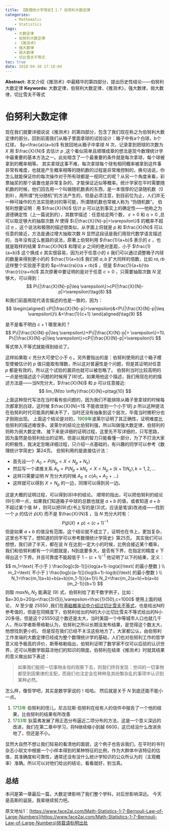 ```yaml
---
title: 【数理统计学简史】1.7 伯努利大数定律
categories:
    - Mathematic
    - Statistics
tags:
    - 大数定律
    - 伯努利大数定律
    - 《推测术》
    - 强大数律
    - 弱大数律
    - 切比雪夫不等式
toc: true
date: 2018-04-30 17:16:04
---
```


**Abstract:** 本文介绍《推测术》中最精华的第四部分，提出历史性结论——伯努利大数定律
**Keywords:** 大数定律，伯努利大数定律，《推测术》，强大数律，弱大数律，切比雪夫不等式

<!--more-->
# 伯努利大数定律
现在我们就要详细说说《推测术》的第四部分，包含了我们现在称之为伯努利大数定律的部分。回到前面我们从箱子里面拿球的试验设计：箱子中有a个白球，b个红球， $p=\frac{a}{a+b}$ 有放回地从箱子中拿球 $N$ 次，记录拿到把球的次数为 $X$ 用 $\frac{X}{N}$ 去估计 $p$ ,这个看似简单且顺理成章的想法是现今数理统计学中最重要的基本方法之一。此处暗含了一个最重要的条件就是每次拿球，每个球被拿到的概率相等。
其实拿球这事不难，每次拿球每个球有相同概率被拿到这件事非常有难度，也就是产生概率相等的随机数的过程是非常难控制的，换句话说，你怎么就能保证你的每次操作对于所有球都是一视同仁的呢？从另一个角度来看，彩票抽奖的那个装置也是非常复杂的，才能保证近似等概率。统计学家在平时需要随机数的时候，他们回去用一个叫做随机数表的东西，是一本很厚的记录随机数（0到9），用所谓“充分随机”的方法产生的，但是必须注意，到目前位为止，人们并无一种可操作的方法实现绝对的等可能，所谓随机数也常被人称为 “伪随机数”。
伯努利想要证明：用 $\frac{X}{N}$ 估计 $p$ 可以达到事实上的确定性——他称之为道德确定性（上一篇说到的），其数学描述：任意给定两个数， $\varepsilon>0$ 和 $\eta>0$ ,总可以取足够大的抽取次数 $N$ 使得 $\{|\frac{X}{N}-p|>\varepsilon\}$ 的概率不超过 $\eta$ ，这个说法和极限的描述很类似，从字面上将就是 $p$ 和 $\frac{X}{N}$ 可以任意的接近，方法是通过增大抽取次数 $N$
显然这段话是我们用现代数学语言描述的，当年没有这么套路的说法，原著上伯努利用 $\frac{1}{a+b}$ 表示的 $\varepsilon$ ，也就是取样的结果 $\frac{X}{N}$ 和理论 $p$ 之间的绝对差距，小于 $\frac{1}{a+b}$ 这个换成  $\varepsilon$ 其实很容易，因为对于任意小的 $\varepsilon$ 我们可以通过调整箱子内球的数量来得到更小的的 $\frac{1}{a+b}$ 我们把 $a,b$ 扩大同样的倍数，比如 $ra,rb$ 这样整个实验是不变的 $p=\frac{ra}{ra + rb}$ ，但是 $\frac{1}{a+b}\to \frac{r}{ra+rb}$ 其次原著中要证明的是对于任意 $c>0$ ，只需要抽取次数 $N$ 足够大，可以得到：
$$
P\{|\frac{X}{N}-p|\leq \varepsilon\}>cP(|\frac{X}{N}-p|>\varepsilon)\tag{8}
$$
和我们前面用现代语言描述的也是一致的，因为：
$$
\begin{aligned}
cP(|\frac{X}{N}-p|>\varepsilon)&<P\{|\frac{X}{N}-p|\leq \varepsilon\}\\
&<\frac{1}{c+1}
\end{aligned}\tag{9}
$$

是不是看不明白 $c+1$ 哪里来的？
$$
P\{|\frac{X}{N}-p|\leq \varepsilon\}+P\{|\frac{X}{N}-p|> \varepsilon\}=1\\
P\{|\frac{X}{N}-p|\leq \varepsilon\}>cP(|\frac{X}{N}-p|>\varepsilon)\\
$$
等式带入不等式就能得到结论了。

这样如果取 $c$ 充分大可使它小于 $\eta$ 。另外要指出的是：伯努利使用的这个箱子模型使被估计的 $p$ 值只能取有理数，所以这对普遍性是个问题，但是其证明对任意 $p$ 都是有效的，所以这个试验的漏洞也就可以被忽略了。
伯努利当时比较高明的一点是他描述这个问题的时候用了(8)式，如果用他这个描述，我们用现在的的描述方法是——当N充分大，$\frac{X}{N}$ 和 $p$ 可以任意接近:
$$
lim_{N\to \infty}\frac{X}{N}=p\tag{10}
$$
上面这种现代写法在当时看有些问题的，因为我们不能排除从箱子里拿球的时候每次都拿到白球，这时候 $\frac{X}{N}=1$ 不能收敛到一个小于1的 $p$ 所以这种提法在伯努利时代可能真的解决不了，当时还没有抽象到这个层次，毕竟当时微积分也才刚刚出现。
上面这个结论是对的，<font color="006600">1909年</font>波莱尔证明了其正确性，证明难度比伯努利的描述难很多。波莱尔的结论比伯努利强，所以叫做强大数定律，伯努利的则称为弱大数定律。
接下来是详细的证明过程，这里先不写详细的，只写思路，因为虽然是伯努利给出的证明，但是以我的智力只能看懂一部分，为了不打消大家的积极性，我决定忽略详细过程，只介绍一点基础的，有兴趣的同学可以参考《数理统计学简史》第24页。
伯努利用的是直接估计法：
- 首先设一个 $A_0=P(N_p<X<N_p+N_{\varepsilon})$
- 然后写一个递推关系 $A_k=P(N_p+kN_{\varepsilon}<X<N_p+(k+1)N_{\varepsilon}),k=1,2,\dots$
- 这样只需要证明 $N$ 充分大的时候 $A_0\geq c(A_1+A_2+\dots)$
- 这样就可以得到 $X> N_p$ 的一边，同理可以得到另一边。

这是大概的证明过程，可以得到(8)中的结论。
顺带的指出，可以把伯努利的结论(9)引申一点，如果我们知道箱子中球的总数也就是 $a+b$ 的值，或者知道 $a+b$ 不超过某个值 $M$ ，则可以把(9)式(书上写的是(3)式，应该是笔误)改进成——找到一个 $p$ 的估计 $\hat{p}(X)$ 而不是 $\frac{X}{N}$ ，当 $N$ 充分大时有：
$$
P(\hat{p}(X)\neq p)<(c+1)^{-1}
$$
但是如果 $a+b$ 的值没有范围，这个结论就不成立了，证明也在书上，更加复杂，这里也不写了，想知道的同学可以参考数理统计学简史》第25页。
其实我们可以想想，我们讲了半天，都在说 $N$ 在达到一定大小的时候，比例会接近某个概率，我们和伯努利都有一个问题就是，N到底要多大，是否有下界，在指定的精度 $\varepsilon$ 下得出这个下界。并且可靠度不能超低于 $1-(c+1)^{-1}$ 他证明了以下的结果，定义：
$$
m_1=\text{ 不小于 } \frac{log[c(b-1)]}{log(a+1)-log(a)}\text{ 的最小整数 } \\
m_2=\text{ 不小于 } \frac{log[c(a-1)]}{log(b+1)-log(b)}\text{ 的最小整数 } \\
N_1=\frac{m_1(a+b)+b(a+b)(m_1-1)}{a+1}\\
N_2=\frac{m_2(a+b)+b(a+b)(m_2-1)}{b+1}
$$
则取 $max{N_1,N_2}$ 能满足 (9) 式，伯努利给了若干数字例子，比如：$a=30,b=20(p=\frac{3}{5}),\varepsilon=\frac{1}{50},c=1000$ 使用上面的结论， $N$ 至少是 25550 ,我们在[基础概率论中介绍过切比雪夫不等式](https://face2ai.com/Math-Probability-6-2-The-Law-of-Large-Numbers/)，也是给出N的参考值的，但是在同精度下，伯努利给出的N的大小比切比雪夫不等式给出的N小20多倍，但是这个25550这个数还是太大，当时美国一个中等城市人口也就几千人，所以学者斯蒂格勒认为，伯努利之所以长期没发布结果，是觉得这个数太大，他想找到更小的。
但是现在我们已经不关注这些地方了，大家都公认，由伯努利工作发端的大数定律已经成为整个数理统计学的基础，人们也对伯努利工作的哲学意义给予极高的评价，斯蒂格勒指出，伯努利证明了数学家不仅可以后验的认识世界，还可以用数学取菇凉他们的知识的限度。伯努利在结束《推测术》时就其结果的意义做出如下表述：
> 如果我们能把一切事物永恒的观察下去，则我们终将发现：世间的一切事物都受到因果律的支配，而我们也注定会在种种及其纷繁杂乱的事项中认识到某种必然。

怎么样，像哲学吧，其实是数学家说的！哈哈。
然后就是关于 $N$ 到底还能不能小一点。
1. <font color="006600">1713年</font> 伯努利的侄儿，尼古拉斯·伯努利在给有人的信件中报告了一个他的结果，比伯努利的结果有所改善
2. <font color="006600">1733年</font> 狄莫弗发展了用正态分布逼近二项分布的方法，这是一个意义深远的改进，我们在第二章中学习，将N继续缩小到越 6600，这已经没什么改进余地了，但还是不小。

显然大自然不想让我们轻易的看清他的面貌，这个例子也告诉我们，在平时的书刊杂志小软文中根据一个小样本得到的某种特征的比例，作为大群体中该特征的估值，其准确度和可靠性，通常还没有没什么统计学知识的公众所认为的（主观概率）准确。所以可以对他们给出的结论，看看就好，别当真。
## 总结
本问是第一章最后一篇，大数定律影响了我们整个学科，对后世影响深远。
今天是高斯的诞辰，我辈继续努力吧。





原文地址1：[https://www.face2ai.com/Math-Statistics-1-7-Bernouli-Law-of-Large-Numbers](https://www.face2ai.com/Math-Statistics-1-7-Bernouli-Law-of-Large-Numbers)转载请标明出处
